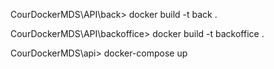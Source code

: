 CourDockerMDS\API\back> docker build -t back .

CourDockerMDS\API\backoffice> docker build -t backoffice .

CourDockerMDS\api> docker-compose up